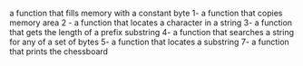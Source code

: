 a function that fills memory with a constant byte
1- a function that copies memory area
2 - a function that locates a character in a string
3- a function that gets the length of a prefix substring
4- a function that searches a string for any of a set of bytes
5- a function that locates a substring
7- a function that prints the chessboard
